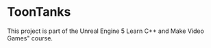 # ToonTanks

This project is part of the Unreal Engine 5 Learn C++ and Make Video Games" course.  


